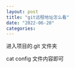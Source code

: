 ```yaml
---
layout: post
title: "git远程地址怎么看"
date: "2022-06-20"
categories: 
---
```

<p>进入项目的.git 文件夹</p>
<p>cat config 文件内容即可</p>
<p>&nbsp;</p>
